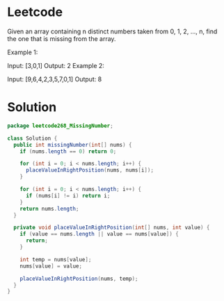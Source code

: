 # Leetcode
Given an array containing n distinct numbers taken from 0, 1, 2, ..., n, find the one that is missing from the array.

Example 1:

Input: [3,0,1]
Output: 2
Example 2:

Input: [9,6,4,2,3,5,7,0,1]
Output: 8

# Solution

```java
package leetcode268_MissingNumber;

class Solution {
  public int missingNumber(int[] nums) {
    if (nums.length == 0) return 0;

    for (int i = 0; i < nums.length; i++) {
      placeValueInRightPosition(nums, nums[i]);
    }

    for (int i = 0; i < nums.length; i++) {
      if (nums[i] != i) return i;
    }
    return nums.length;
  }

  private void placeValueInRightPosition(int[] nums, int value) {
    if (value == nums.length || value == nums[value]) {
      return;
    }

    int temp = nums[value];
    nums[value] = value;

    placeValueInRightPosition(nums, temp);
  }
}

```

